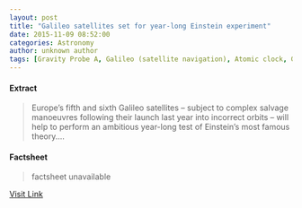 ```yaml
---
layout: post
title: "Galileo satellites set for year-long Einstein experiment"
date: 2015-11-09 08:52:00
categories: Astronomy
author: unknown author
tags: [Gravity Probe A, Galileo (satellite navigation), Atomic clock, Gravity, Orbit, Spaceflight, Outer space, Space technology, Space exploration, Astronautics, Space colonization, Spacecraft, Flight, Aerospace engineering, Spaceflight technologies, Physical sciences]
---
```



#### Extract
>Europe’s fifth and sixth Galileo satellites – subject to complex salvage manoeuvres following their launch last year into incorrect orbits – will help to perform an ambitious year-long test of Einstein’s most famous theory....

#### Factsheet
>factsheet unavailable

[Visit Link](http://www.esa.int/Our_Activities/Navigation/Galileo_satellites_set_for_year-long_Einstein_experiment)


